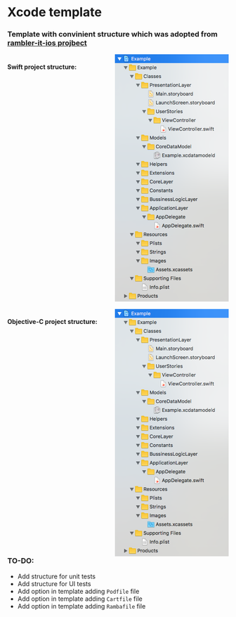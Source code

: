 # Xcode template

### Template with convinient structure which was adopted from [rambler-it-ios projbect](https://github.com/rambler-digital-solutions/rambler-it-ios)

<div style="float: left; width: 100%; display: flex; flex-direction: column;">
    <div style="width: 100%; display: flex;">
        <div style="width: 100%;">
            <h4>Swift project structure:</h4>
        </div>
        <img style="float: right;" src="./images/swiftExample.png">
    </div>
    <br>
    <div style="width: 100%; display: flex;">
        <div style="width: 100%;">
            <h4>Objective-C project structure:</h4>
        </div>
        <img style="float: right;" src="./images/swiftExample.png">
    </div>
</div>


### TO-DO:

* Add structure for unit tests
* Add structure for UI tests
* Add option in template adding `Podfile` file
* Add option in template adding `Cartfile` file
* Add option in template adding `Rambafile` file
